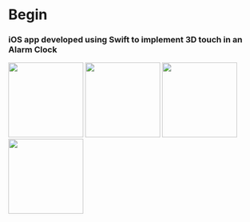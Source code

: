 # Begin

### iOS app developed using Swift to implement 3D touch in an Alarm Clock

<img src="https://i.imgur.com/zr7jSMX.png" width="150"> <img src="https://i.imgur.com/aniE5hv.png" width="150">
<img src="https://i.imgur.com/WUg3T3j.png" width="150">
<img src="https://i.imgur.com/TgiQZiY.png" width="150">


